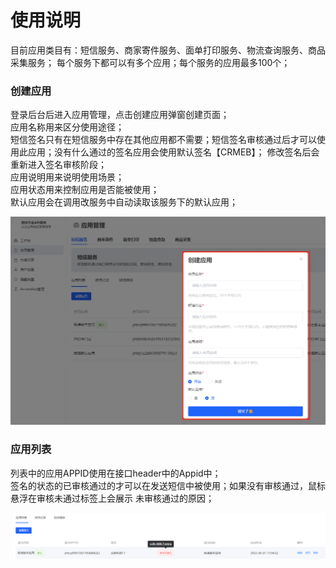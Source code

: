 # 使用说明

目前应用类目有：短信服务、商家寄件服务、面单打印服务、物流查询服务、商品采集服务；
每个服务下都可以有多个应用；每个服务的应用最多100个；

### 创建应用

登录后台后进入应用管理，点击创建应用弹窗创建页面；  
应用名称用来区分使用途径；  
短信签名只有在短信服务中存在其他应用都不需要；短信签名审核通过后才可以使用此应用；没有什么通过的签名应用会使用默认签名【CRMEB】；
修改签名后会重新进入签名审核阶段；  
应用说明用来说明使用场景；  
应用状态用来控制应用是否能被使用；  
默认应用会在调用改服务中自动读取该服务下的默认应用；

![创建应用](../public/copy_setting/img.png)

### 应用列表

列表中的应用APPID使用在接口header中的Appid中；  
签名的状态的已审核通过的才可以在发送短信中被使用；如果没有审核通过，鼠标悬浮在审核未通过标签上会展示
未审核通过的原因；

![img.png](../public/copy_setting/app_list.png)
